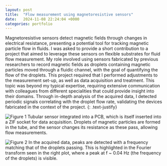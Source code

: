 ```yaml
---
layout: post
title:  "Flow measurement using magnetoresistive sensors"
date:   2024-11-08 22:24:04 +0000
categories: portfolio
---
```


Magnetoresistive sensors detect magnetic fields through changes in electrical resistance, presenting a potential tool for tracking magnetic particle flow in fluids. I was asked to provide a short contribution to a project that aimed to leverage these sensors on flexible substrates for fluid flow measurement. My role involved using sensors fabricated by previous researchers to record magnetic fields as droplets containing magnetic particles moved through a fluidic channel, with the goal of quantifying the flow of the droplets. This project required that I performed adjustments to the measurement set-up, as well as data acquisition and treatment. This topic was beyond my typical expertise, requiring extensive communication with colleagues from different specialities that could provide insight into their domains. Through in-depth analysis of the acquired data, I detected periodic signals correlating with the droplet flow rate, validating the devices fabricated in the context of the project. 
{: .text-justify}

![Figure 1](/JoaoMPSSerra/assets/starchip1.jpg)
Tubular sensor integrated into a PCB, which is itself inserted into a ZIF socket for data acquisition. Droplets of magnetic particles are formed in the tube, and the sensor changes its resistance as these pass, allowing flow measurements.

![Figure 2](/JoaoMPSSerra/assets/starchip2.png)
In the acquired data, peaks are detected with a frequency matching that of the droplets passing. This is highlighted in the Fourier transform seen in the right plot, where a peak at f ~ 0.04 Hz (the frequency of 
the droplets) is visible.
